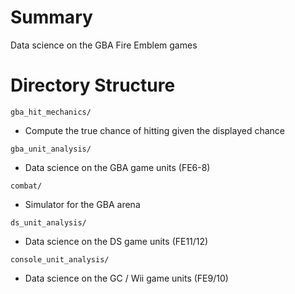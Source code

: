 # Summary
Data science on the GBA Fire Emblem games

# Directory Structure
`gba_hit_mechanics/`
- Compute the true chance of hitting given the displayed chance

`gba_unit_analysis/`
- Data science on the GBA game units (FE6-8)

`combat/`
- Simulator for the GBA arena

`ds_unit_analysis/`
- Data science on the DS game units (FE11/12)

`console_unit_analysis/`
- Data science on the GC / Wii game units (FE9/10)